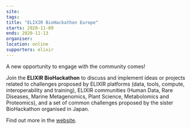 ```yaml
---
site: 
tags:
title: "ELIXIR BioHackathon Europe"
starts: 2020-11-09
ends: 2020-11-13
organiser:
location: online
supporters: elixir
---
```


 A new opportunity to engage with the community comes! 
 
 Join the __ELIXIR BioHackathon__ to discuss and implement ideas or projects related to challenges proposed by ELIXIR platforms (data, tools, compute, interoperability and training), ELIXIR communities (Human Data, Rare Diseases, Marine Metagenomics, Plant Science, Metabolomics and Proteomics), and a set of common challenges proposed by the sister BioHackathon organised in Japan.

Find out more in the [website](https://www.biohackathon-europe.org/).
